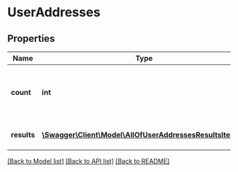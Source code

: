 # UserAddresses

## Properties
Name | Type | Description | Notes
------------ | ------------- | ------------- | -------------
**count** | **int** | The number of UserAddress records being returned. | [optional] 
**results** | [**\Swagger\Client\Model\AllOfUserAddressesResultsItems[]**](.md) | An array of UserAddress resources. | [optional] 

[[Back to Model list]](../../README.md#documentation-for-models) [[Back to API list]](../../README.md#documentation-for-api-endpoints) [[Back to README]](../../README.md)

